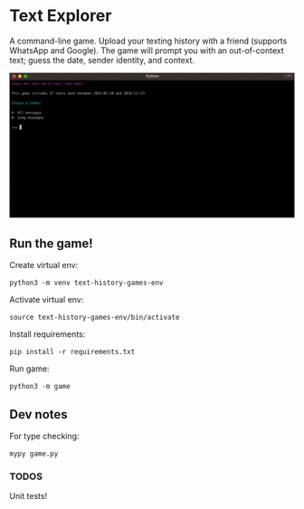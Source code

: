 # Text Explorer
A command-line game. Upload your texting history with a friend (supports WhatsApp and Google). The game will prompt you with an out-of-context text; guess the date, sender identity, and context.

![Screen recording of the game](https://github.com/rye-welz-geselowitz/text-history-games/blob/main/readme-screen-recording.gif?raw=true)

## Run the game!
Create virtual env:
```
python3 -m venv text-history-games-env
```

Activate virtual env:

```
source text-history-games-env/bin/activate
```

Install requirements:

```
pip install -r requirements.txt
```
Run game:
```
python3 -m game
```

## Dev notes 
For type checking:
```
mypy game.py
```

### TODOS
Unit tests! 